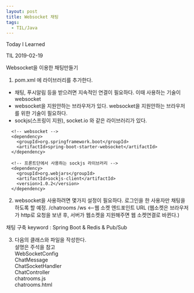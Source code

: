 ```yaml
---
layout: post 
title: Websocket 채팅
tags:
  - TIL/Java
---
```

 Today I Learned

TIL 2019-02-19

Websocket을 이용한 채팅만들기

1. pom.xml 에 라이브러리를 추가한다.
  - 채팅, 푸시알림 등을 받으려면 지속적인 연결이 필요하다. 이때 사용하는 기술이 websocket
  - websocket을 지원안하는 브라우저가 있다. websocket을 지원안하는 브라우저를 위한 기술이 필요하다.
  - sockjs(스프링이 지원), socket.io 와 같은 라이브러리가 있다.

```
  <!-- websocket -->
  <dependency>
    <groupId>org.springframework.boot</groupId>
    <artifactId>spring-boot-starter-websocket</artifactId>
  </dependency>

  <!-- 프론트단에서 사용하는 sockjs 라이브러리 -->
  <dependency>
    <groupId>org.webjars</groupId>
    <artifactId>sockjs-client</artifactId>
    <version>1.0.2</version>
  </dependency>
```

2. websocket을 사용하려면 몇가지 설정이 필요하다.
  로그인을 한 사용자만 채팅을 하도록 할 예정.
  /chatrooms
  /ws <--웹 소켓 엔드포인트 URL (웹소켓은 브라우저가 http로 요청을 보낸 후, 서버가 웹소켓을 지원해주면 웹 소켓연결로 바뀐다.)

  
  채팅 구축 keyword : Spring Boot & Redis & Pub/Sub  

3. 다음의 클래스와 파일을 작성한다.  
설명은 주석을 참고  
WebSocketConfig  
ChatMessage  
ChatSocketHandler  
ChatController  
chatrooms.js  
chatrooms.html  

